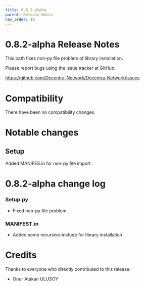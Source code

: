 ```yaml
---
title: 0.8.2-alpha
parent: Release Notes
nav_order: 19
---
```


0.8.2-alpha Release Notes
====================

This path fixes non-py file problem of library installation.

Please report bugs using the issue tracker at GitHub:

  <https://github.com/Decentra-Network/Decentra-Network/issues>

Compatibility
==============

There have been no compatibility changes.

Notable changes
===============

## Setup
Added MANIFES.in for non-py file import.

0.8.2-alpha change log
=================

### Setup.py
- Fixed non-py file problem.

### MANIFEST.in
- Added some recursive-include for library installation

Credits
=======

Thanks to everyone who directly contributed to this release:

- Onur Atakan ULUSOY